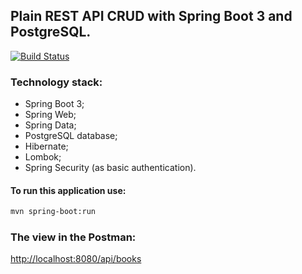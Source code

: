 ## Plain REST API CRUD with Spring Boot 3 and PostgreSQL.

[![Build Status](https://travis-ci.org/OKaluzny/spring-boot-rest-api-postgresql.svg?branch=master)](https://travis-ci.org/OKaluzny/spring-boot-rest-api-postgresql)

### Technology stack:

* Spring Boot 3;
* Spring Web;
* Spring Data;
* PostgreSQL database;
* Hibernate;
* Lombok;
* Spring Security (as basic authentication).

#### To run this application use:

```bash
mvn spring-boot:run
```

### The view in the Postman: 
[http://localhost:8080/api/books](http://localhost:8080/api/books)
